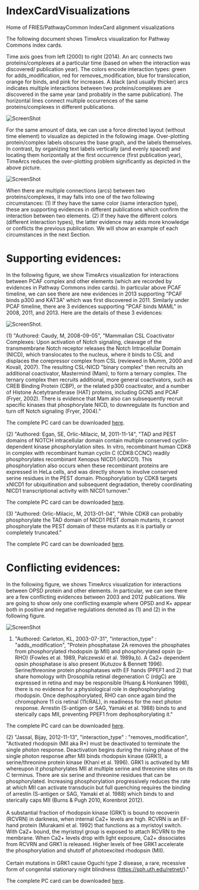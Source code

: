 # IndexCardVisualizations
Home of FRIES/PathwayCommon IndexCard alignment visualizations 

The following document shows TimeArcs visualization for Pathway Commons index cards. 

Time axis goes from left (2000) to right (2014). An arc connects two proteins/complexes at a particular time (based on when the interaction was discovered/ publication year). The colors encode interaction types: green for adds_modification, red for removes_modification, blue for translocation, orange for binds, and pink for increases. A black (and usually thicker) arcs indicates multiple interactions between two proteins/complexes are discovered in the same year (and probably in the same publication). The horizontal lines connect multiple occurrences of the same proteins/complexes in different publications.

![ScreenShot](http://www.cs.uic.edu/~tdang/TimeArcs/imagesForPCcards/summary.png)

For the same amount of data, we can use a force directed layout (without time element) to visualize as depicted in the following image. Over-plotting protein/complex labels obscures the base graph, and the labels themselves. In contrast, by organizing text labels vertically (and evenly spaced) and locating them horizontally at the first occurrence (first publication year), TimeArcs reduces the over-plotting problem significantly as depicted in the above picture.  

![ScreenShot](http://www.cs.uic.edu/~tdang/TimeArcs/imagesForPCcards/summary2.png)

When there are multiple connections (arcs) between two proteins/complexes, it may falls into one of the two following circumstances: (1) If they have the same color (same interaction type), these are supporting evidences in different publications which confirm the interaction between two elements. (2) If they have the different colors (different interaction types), the latter evidence may adds more knowledge or conflicts the previous publication. We will show an example of each circumstances in the next Section.
 
# Supporting evidences:
 In the following figure, we show TimeArcs visualization for interactions between PCAF complex and other elements (which are recorded by evidences in Pathway Commons index cards). In particular above PCAF timeline, we can see there are new evidences in 2013 supporting "PCAF binds p300 and KAT3A" which was first discovered in 2011. Similarly under PCAF timeline, there are 3 evidences supporting "PCAF binds MAML" in 2008, 2011, and 2013. Here are the details of these 3 evidences:
 
 ![ScreenShot](http://www.cs.uic.edu/~tdang/TimeArcs/imagesForPCcards/supporting.png).
 
 (1) "Authored: Caudy, M, 2008-09-05",
    "Mammalian CSL Coactivator Complexes: Upon activation of Notch signaling, cleavage of the transmembrane Notch receptor releases the Notch Intracellular Domain (NICD), which translocates to the nucleus, where it binds to CSL and displaces the corepressor complex from CSL (reviewed in Mumm, 2000 and Kovall, 2007). The resulting CSL-NICD "binary complex" then recruits an additional coactivator, Mastermind (Mam), to form a ternary complex. The ternary complex then recruits additional, more general coactivators, such as CREB Binding Protein (CBP), or the related p300 coactivator, and a number of Histone Acetytransferase (HAT) proteins, including GCN5 and PCAF (Fryer, 2002). There is evidence that Mam also can subsequently recruit specific kinases that phosphorylate NICD, to downregulate its function and turn off Notch signaling (Fryer, 2004)."

The complete PC card can be downloaded [here](http://www.cs.uic.edu/~tdang/TimeArcs/imagesForPCcards/supporting1.json).

 (2) "Authored: Egan, SE, Orlic-Milacic, M, 2011-11-14",
    "TAD and PEST domains of NOTCH intracellular domain contain multiple conserved cyclin-dependent kinase phosphorylation sites. In vitro, recombinant human CDK8 in complex with recombinant human cyclin C (CDK8:CCNC) readily phosphorylates recombinant Xenopus NICD1 (xNICD1). This phosphorylation also occurs when these recombinant proteins are expressed in HeLa cells, and was directly shown to involve conserved serine residues in the PEST domain. Phosphorylation by CDK8 targets xNICD1 for ubiquitination and subsequent degradation, thereby coordinating NICD1 transcriptional activity with NICD1 turnover."
 
 The complete PC card can be downloaded [here](http://www.cs.uic.edu/~tdang/TimeArcs/imagesForPCcards/supporting2.json).
    
 (3) "Authored: Orlic-Milacic, M, 2013-01-04",
    "While CDK8 can probably phosphorylate the TAD domain of NICD1 PEST domain mutants, it cannot phosphorylate the PEST domain of these mutants as it is partially or completely truncated." 

The complete PC card can be downloaded [here](http://www.cs.uic.edu/~tdang/TimeArcs/imagesForPCcards/supporting3.json).


# Conflicting evidences:

 In the following figure, we shows TimeArcs visualization for interactions between OPSD protein and other elements. In particular, we can see there are a few conflicting evidences between 2003 and 2012 publications. We are going to show only one conflicting example where OPSD and K+ appear both in positive and negative regulations denoted as (1) and (2) in the following figure. 
 
 ![ScreenShot](http://www.cs.uic.edu/~tdang/TimeArcs/imagesForPCcards/conflicting.png)

1) "Authored: Carleton, KL, 2003-07-31", "interaction_type" : "adds_modification",
    "Protein phosphatase 2A removes the phosphates from phosphorylated rhodopsin (p MII) and phosphorylated opsin (p-RHO) (Fowles et al. 1989, Palczewski et al. 1989a,b). A Ca2+ dependent opsin phosphatase is also present (Kutuzov & Bennett 1996). Serine/threonine protein phosphatases with EF hands (PPEF1 and 2) that share homology with Drosophila retinal degeneration C (rdgC) are expressed in retina and may be responsible (Huang & Honkanen 1998), there is no evidence for a physiological role in dephosphorylating rhodopsin. Once dephosphorylated, RHO can once again bind the chromophore 11 cis retinal (11cRAL), in readiness for the next photon response. Arrestin (S-antigen or SAG, Yamaki et al. 1988) binds to and sterically caps MII, preventing PPEF1 from dephosphorylating it."

The complete PC card can be downloaded [here](http://www.cs.uic.edu/~tdang/TimeArcs/imagesForPCcards/conflicting1.json).

 (2) "Jassal, Bijay, 2012-11-13", "interaction_type" : "removes_modification",
    "Activated rhodopsin (MII aka R*) must be deactivated to terminate the single photon response. Deactivation begins during the rising phase of the single photon response after MII binds rhodopsin kinase (GRK1), a serine/threonine protein kinase (Khani et al. 1996). GRK1 is activated by MII whereupon it phosphorylates MII at multiple serine and threonine sites on its C terminus. There are six serine and threonine residues that can be phosphorylated. Increasing phosphorylation progressively reduces the rate at which MII can activate transducin but full quenching requires the binding of arrestin (S-antigen or SAG, Yamaki et al. 1988) which binds to and sterically caps MII (Burns & Pugh 2010, Korenbrot 2012).<br><br>A substantial fraction of rhodopsin kinase (GRK1) is bound to recoverin (RCVRN) in darkness, when internal Ca2+ levels are high. RCVRN is an EF-hand protein (Murakami et al. 1992) that functions as a myristoyl switch. With Ca2+ bound, the myristoyl group is exposed to attach RCVRN to the membrane. When Ca2+ levels drop with light exposure, Ca2+ dissociates from RCVRN and GRK1 is released. Higher levels of free GRK1 accelerate the phosphorylation and shutoff of photoexcited rhodopsin (MII).<br><br>Certain mutations in GRK1 cause Oguchi type 2 disease, a rare, recessive form of congenital stationary night blindness (https://sph.uth.edu/retnet/)."
 
 The complete PC card can be downloaded [here](http://www.cs.uic.edu/~tdang/TimeArcs/imagesForPCcards/conflicting2.json).
    

 